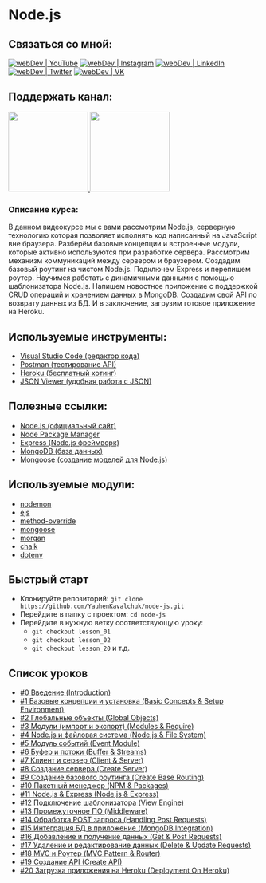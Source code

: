 # Node.js

## Связаться со мной:
[<img alt="webDev | YouTube" src="https://img.shields.io/badge/youtube-FF0000.svg?&style=for-the-badge&logo=Instagram&logoColor=white" />][youtube]
[<img alt="webDev | Instagram" src="https://img.shields.io/badge/instagram-E4405F.svg?&style=for-the-badge&logo=Instagram&logoColor=white" />][instagram]
[<img alt="webDev | LinkedIn" src="https://img.shields.io/badge/linkedin-0077B5.svg?&style=for-the-badge&logo=linkedin&logoColor=white" />][linkedin]
[<img alt="webDev | Twitter" src="https://img.shields.io/badge/twitter-1DA1F2.svg?&style=for-the-badge&logo=Twitter&logoColor=white" />][twitter]
[<img alt="webDev | VK" src="https://img.shields.io/badge/vk-4680C2.svg?&style=for-the-badge&logo=Twitter&logoColor=white" />][vk]

## Поддержать канал:
<a href="https://www.youtube.com/channel/UCE9ODjNIkOHrnSdkYWLfYhg/join">
  <img src="https://github.com/YauhenKavalchuk/YauhenKavalchuk/blob/master/assets/youtube_sponsor.png" width="160">
</a>
<a href="https://www.patreon.com/YauhenKavalchuk">
  <img src="https://github.com/YauhenKavalchuk/YauhenKavalchuk/blob/master/assets/patreon_patron.png" width="160">
</a>

### Описание курса:
В данном видеокурсе мы с вами рассмотрим Node.js, серверную технологию которая позволяет исполнять код написанный на JavaScript вне браузера. Разберём базовые концепции и встроенные модули, которые активно используются при разработке сервера. Рассмотрим механизм коммуникаций между сервером и браузером. Создадим базовый роутинг на чистом Node.js. Подключем Express и перепишем роутер. Научимся работать с динамичными данными с помощью шаблонизатора Node.js. Напишем новостное приложение с поддержкой CRUD операций и хранением данных в MongoDB. Создадим свой API по возврату данных из БД. И в заключение, загрузим готовое приложение на Heroku. 

## Используемые инструменты:
- [Visual Studio Code (редактор кода)](https://code.visualstudio.com)
- [Postman (тестирование API)](https://www.postman.com)
- [Heroku (бесплатный хотинг)](http://heroku.com)
- [JSON Viewer (удобная работа с JSON)](https://chrome.google.com/webstore/detail/json-viewer/gbmdgpbipfallnflgajpaliibnhdgobh?hl=ru)

## Полезные ссылки:
- [Node.js (официальный сайт)](https://nodejs.org/en/)
- [Node Package Manager](https://www.npmjs.com)
- [Express (Node.js фреймворк)](https://expressjs.com/ru/)
- [MongoDB (база данных)](https://www.mongodb.com)
- [Mongoose (создание моделей для Node.js)](https://mongoosejs.com)

## Используемые модули:
- [nodemon](https://www.npmjs.com/package/nodemon)
- [ejs](https://www.npmjs.com/package/ejs)
- [method-override](https://www.npmjs.com/package/method-override)
- [mongoose](https://www.npmjs.com/package/mongoose)
- [morgan](https://www.npmjs.com/package/morgan)
- [chalk](https://www.npmjs.com/package/chalk)
- [dotenv](https://www.npmjs.com/package/dotenv)

## Быстрый старт
- Клонируйте репозиторий: `git clone https://github.com/YauhenKavalchuk/node-js.git`
- Перейдите в папку с проектом: `cd node-js`
- Перейдите в нужную ветку соответствующую уроку:
  - `git checkout lesson_01`
  - `git checkout lesson_02`
  - `git checkout lesson_20` и т.д.

## Список уроков
- [#0 Введение (Introduction)](https://youtu.be/xJvAfWinaow)
- [#1 Базовые концепции и установка (Basic Concepts & Setup Environment)](https://youtu.be/NOiPCc5OUuw)
- [#2 Глобальные объекты (Global Objects)](https://youtu.be/xrHETaIbNpg)
- [#3 Модули (импорт и экспорт) (Modules & Require)](https://youtu.be/ufrqHbKmco8)
- [#4 Node.js и файловая система (Node.js & File System)](https://youtu.be/0TcIslnoXCQ)
- [#5 Модуль событий (Event Module)](https://youtu.be/RFh85sV8080)
- [#6 Буфер и потоки (Buffer & Streams)](https://youtu.be/r--VL8JywyA)
- [#7 Клиент и сервер (Client & Server)](https://youtu.be/1QA-wpRnpG0)
- [#8 Создание сервера (Create Server)](https://youtu.be/zH4T7AiMWqY)
- [#9 Создание базового роутинга (Create Base Routing)](https://youtu.be/f7nejJv0fzc)
- [#10 Пакетный менеджер (NPM & Packages)](https://youtu.be/rX03u596ERs)
- [#11 Node.js & Express (Node.js & Express)](https://youtu.be/EJ19W30iiVA)
- [#12 Подключение шаблонизатора (View Engine)](https://youtu.be/OO1W6eSdMqg)
- [#13 Промежуточное ПО (Middleware)](https://youtu.be/9nQw4iwZGNU)
- [#14 Обработка POST запроса (Handling Post Requests)](https://youtu.be/mxv8ykwaWEw)
- [#15 Интеграция БД в приложение (MongoDB Integration)](https://youtu.be/IApYrXWPFvg)
- [#16 Добавление и получение данных (Get & Post Requests)](https://youtu.be/7-WigkDx84E)
- [#17 Удаление и редактирование данных (Delete & Update Requests)](https://youtu.be/o-jBqnIZOmA)
- [#18 MVC и Роутер (MVC Pattern & Router)](https://youtu.be/Opx3wOmr07o)
- [#19 Создание API (Create API)](https://youtu.be/PvYewHIAdKc)
- [#20 Загрузка приложения на Heroku (Deployment On Heroku)](https://youtu.be/ke4Kl8kE2Lc)

[youtube]: https://youtube.com/YauhenKavalchuk
[instagram]: https://instagram.com/YauhenKavalchuk
[linkedin]: https://linkedin.com/in/YauhenKavalchuk
[vk]: https://vk.com/YauhenKavalchuk
[twitter]: https://twitter.com/YauhenKavalchuk
